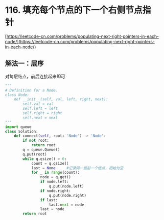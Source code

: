 # 116. 填充每个节点的下一个右侧节点指针

[https://leetcode-cn.com/problems/populating-next-right-pointers-in-each-node/](https://leetcode-cn.com/problems/populating-next-right-pointers-in-each-node/)

## 解法一：层序

对每层结点，前后连接起来即可

```python
"""
# Definition for a Node.
class Node:
    def __init__(self, val, left, right, next):
        self.val = val
        self.left = left
        self.right = right
        self.next = next
"""
import queue
class Solution:
    def connect(self, root: 'Node') -> 'Node':
        if not root:
            return root
        q = queue.Queue()
        q.put(root)
        while q.qsize() > 0:
            count = q.qsize()
            last = None     #记录同一层前一个结点，初始为空
            for _ in range(count):
                node = q.get()
                if node.left:
                    q.put(node.left)
                if node.right:
                    q.put(node.right)
                if last:
                    last.next = node
                last = node
        return root
```

